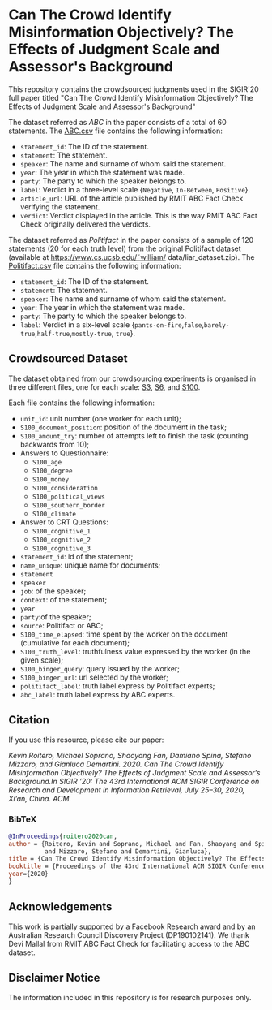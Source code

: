 # Can The Crowd Identify Misinformation Objectively? The Effects of Judgment Scale and Assessor's Background

This repository contains the crowdsourced judgments used in the SIGIR'20 full paper titled "Can The Crowd Identify Misinformation Objectively? The Effects of Judgment Scale and Assessor's Background"

The dataset referred as *ABC* in the paper consists of a total of 60 statements. The [ABC.csv](./ABC.csv) file contains the following information:
 - `statement_id`: The ID of the statement.
 - `statement`: The statement.
 - `speaker`: The name and surname of whom said the statement.
 - `year`: The year in which the statement was made.
 - `party`: The party to which the speaker belongs to.
 - `label`: Verdict in a three-level scale {`Negative`, `In-Between`, `Positive`}.
 - `article_url`: URL of the article published by RMIT ABC Fact Check verifying the statement.
 - `verdict`: Verdict displayed in the article. This is the way RMIT ABC Fact Check originally delivered the verdicts.


The dataset referred as *Politifact* in the paper consists of a sample of 120 statements (20 for each truth level) from the original Politifact dataset (available at https://www.cs.ucsb.edu/˜william/
data/liar_dataset.zip). The [Politifact.csv](./Politifact.csv) file contains the following information:
- `statement_id`: The ID of the statement.
- `statement`: The statement.
 - `speaker`: The name and surname of whom said the statement.
 - `year`: The year in which the statement was made.
 - `party`: The party to which the speaker belongs to.
 - `label`: Verdict in a six-level scale {`pants-on-fire`,`false`,`barely-true`,`half-true`,`mostly-true`, `true`}.
 

## Crowdsourced Dataset 

The dataset obtained from our crowdsourcing experiments is organised in three different files, one for each scale: [S3](./crowsourced-data/S3.csv), [S6](./crowdsourced-data/S6.csv), and [S100](./crowdsourced-data/S100.csv).

Each file contains the following information:

* `unit_id`: unit number (one worker for each unit);
* `S100_document_position`: position of the document in the task;
* `S100_amount_try`: number of attempts left to finish the task (counting backwards from 10);
* Answers to Questionnaire:
  * `S100_age`
  * `S100_degree`
  * `S100_money` 
  * `S100_consideration`
  * `S100_political_views` 
  * `S100_southern_border` 
  * `S100_climate`
* Answer to CRT Questions:
  * `S100_cognitive_1` 
  * `S100_cognitive_2` 
  * `S100_cognitive_3`
* `statement_id`: id of the statement;
* `name_unique`: unique name for documents;
* `statement` 
* `speaker`
* `job`: of the speaker;
* `context`: of the statement;
* `year`
* `party`:of the speaker;
* `source`: Politifact or ABC;
* `S100_time_elapsed`: time spent by the worker on the document (cumulative for each document);
* `S100_truth_level`: truthfulness value expressed by the worker (in the given scale);
* `S100_binger_query`: query issued by the worker;
* `S100_binger_url`: url selected by the worker; 
* `politifact_label`: truth label express by Politifact experts;
* `abc_label`: truth label express by ABC experts.




## Citation

If you use this resource, please cite our paper:

*Kevin Roitero, Michael Soprano, Shaoyang Fan, Damiano Spina, Stefano Mizzaro, and Gianluca Demartini. 2020. Can The Crowd Identify Misinformation Objectively? The Effects of Judgment Scale and Assessor’s Background.In SIGIR ’20: The 43rd International ACM SIGIR Conference on Research and Development in Information Retrieval, July 25–30, 2020, Xi’an, China. ACM.*


### BibTeX

```bibtex
@InProceedings{roitero2020can,
author = {Roitero, Kevin and Soprano, Michael and Fan, Shaoyang and Spina, Damiano
          and Mizzaro, Stefano and Demartini, Gianluca},
title = {Can The Crowd Identify Misinformation Objectively? The Effects of Judgment Scale and Assessor’s Background},
booktitle = {Proceedings of the 43rd International ACM SIGIR Conference on Research and Development in Information Retrieval (SIGIR)},
year={2020}
}
```

## Acknowledgements

This work is partially supported by a Facebook Research award
and by an Australian Research Council Discovery Project (DP190102141).
We thank Devi Mallal from RMIT ABC Fact Check for facilitating access to the ABC dataset.


## Disclaimer Notice

The information included in this repository is for research purposes only.
